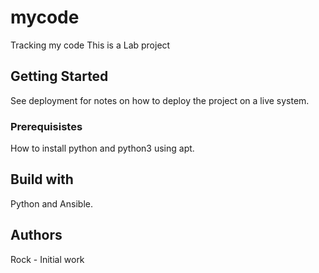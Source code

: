 # mycode
Tracking my code
This is a Lab project

## Getting Started
See deployment for notes on how to deploy the project on a live system.

### Prerequisistes
How to install python and python3 using apt.

## Build with
Python and Ansible.

## Authors
Rock  - Initial work
